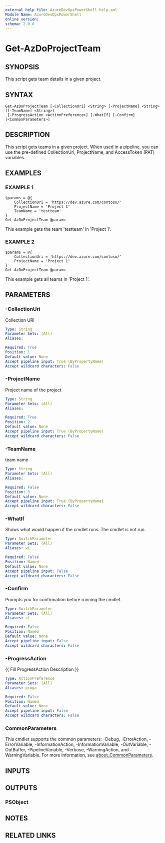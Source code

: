 ```yaml
---
external help file: AzureDevOpsPowerShell-help.xml
Module Name: AzureDevOpsPowerShell
online version:
schema: 2.0.0
---
```


# Get-AzDoProjectTeam

## SYNOPSIS
This script gets team details in a given project.

## SYNTAX

```
Get-AzDoProjectTeam [-CollectionUri] <String> [-ProjectName] <String> [[-TeamName] <String>]
 [-ProgressAction <ActionPreference>] [-WhatIf] [-Confirm] [<CommonParameters>]
```

## DESCRIPTION
This script gets teams in a given project.
When used in a pipeline, you can use the pre-defined CollectionUri, ProjectName, and AccessToken (PAT) variables.

## EXAMPLES

### EXAMPLE 1
```
$params = @{
    CollectionUri = 'https://dev.azure.com/contoso/'
    ProjectName = 'Project 1'
    TeamName = 'testteam'
}
Get-AzDoProjectTeam @params
```

This example gets the team 'testteam' in 'Project 1'.

### EXAMPLE 2
```
$params = @{
    CollectionUri = 'https://dev.azure.com/contoso/'
    ProjectName = 'Project 1'
}
Get-AzDoProjectTeam @params
```

This example gets all teams in 'Project 1'.

## PARAMETERS

### -CollectionUri
Collection URI

```yaml
Type: String
Parameter Sets: (All)
Aliases:

Required: True
Position: 1
Default value: None
Accept pipeline input: True (ByPropertyName)
Accept wildcard characters: False
```

### -ProjectName
Project name of the project

```yaml
Type: String
Parameter Sets: (All)
Aliases:

Required: True
Position: 2
Default value: None
Accept pipeline input: True (ByPropertyName)
Accept wildcard characters: False
```

### -TeamName
team name

```yaml
Type: String
Parameter Sets: (All)
Aliases:

Required: False
Position: 3
Default value: None
Accept pipeline input: True (ByPropertyName)
Accept wildcard characters: False
```

### -WhatIf
Shows what would happen if the cmdlet runs.
The cmdlet is not run.

```yaml
Type: SwitchParameter
Parameter Sets: (All)
Aliases: wi

Required: False
Position: Named
Default value: None
Accept pipeline input: False
Accept wildcard characters: False
```

### -Confirm
Prompts you for confirmation before running the cmdlet.

```yaml
Type: SwitchParameter
Parameter Sets: (All)
Aliases: cf

Required: False
Position: Named
Default value: None
Accept pipeline input: False
Accept wildcard characters: False
```

### -ProgressAction
{{ Fill ProgressAction Description }}

```yaml
Type: ActionPreference
Parameter Sets: (All)
Aliases: proga

Required: False
Position: Named
Default value: None
Accept pipeline input: False
Accept wildcard characters: False
```

### CommonParameters
This cmdlet supports the common parameters: -Debug, -ErrorAction, -ErrorVariable, -InformationAction, -InformationVariable, -OutVariable, -OutBuffer, -PipelineVariable, -Verbose, -WarningAction, and -WarningVariable. For more information, see [about_CommonParameters](http://go.microsoft.com/fwlink/?LinkID=113216).

## INPUTS

## OUTPUTS

### PSObject
## NOTES

## RELATED LINKS
